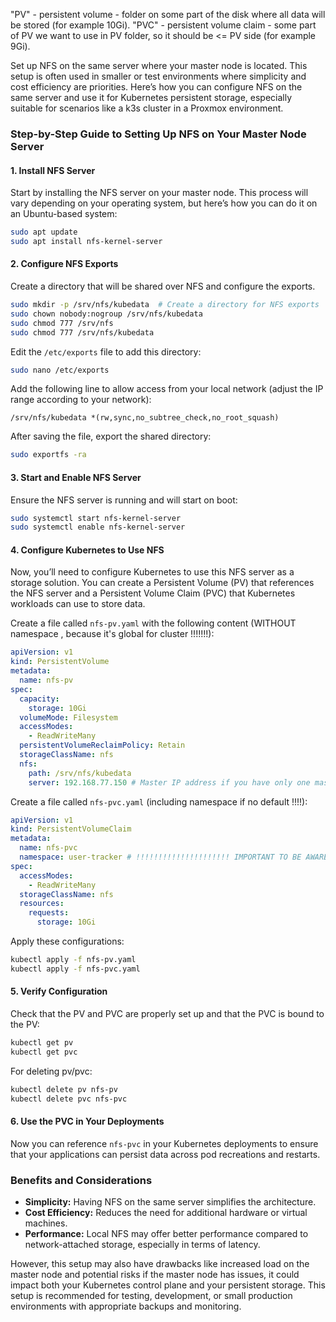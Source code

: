 "PV" - persistent volume - folder on some part of the disk where all data will be stored (for example 10Gi).
"PVC" - persistent volume claim - some part of PV we want to use in PV folder, so it should be <= PV side (for example 9Gi).

Set up NFS on the same server where your master node is located. This setup is often used in smaller or test environments where simplicity and cost efficiency are priorities. Here’s how you can configure NFS on the same server and use it for Kubernetes persistent storage, especially suitable for scenarios like a k3s cluster in a Proxmox environment.

### Step-by-Step Guide to Setting Up NFS on Your Master Node Server

#### 1. Install NFS Server

Start by installing the NFS server on your master node. This process will vary depending on your operating system, but here’s how you can do it on an Ubuntu-based system:

```bash
sudo apt update
sudo apt install nfs-kernel-server
```

#### 2. Configure NFS Exports

Create a directory that will be shared over NFS and configure the exports.

```bash
sudo mkdir -p /srv/nfs/kubedata  # Create a directory for NFS exports
sudo chown nobody:nogroup /srv/nfs/kubedata
sudo chmod 777 /srv/nfs
sudo chmod 777 /srv/nfs/kubedata
```

Edit the `/etc/exports` file to add this directory:

```bash
sudo nano /etc/exports
```

Add the following line to allow access from your local network (adjust the IP range according to your network):

```plaintext
/srv/nfs/kubedata *(rw,sync,no_subtree_check,no_root_squash)
```

After saving the file, export the shared directory:

```bash
sudo exportfs -ra
```

#### 3. Start and Enable NFS Server

Ensure the NFS server is running and will start on boot:

```bash
sudo systemctl start nfs-kernel-server
sudo systemctl enable nfs-kernel-server
```

#### 4. Configure Kubernetes to Use NFS

Now, you’ll need to configure Kubernetes to use this NFS server as a storage solution. You can create a Persistent Volume (PV) that references the NFS server and a Persistent Volume Claim (PVC) that Kubernetes workloads can use to store data.

Create a file called `nfs-pv.yaml` with the following content (WITHOUT namespace , because it's global for cluster !!!!!!!):

```yaml
apiVersion: v1
kind: PersistentVolume
metadata:
  name: nfs-pv
spec:
  capacity:
    storage: 10Gi
  volumeMode: Filesystem
  accessModes:
    - ReadWriteMany
  persistentVolumeReclaimPolicy: Retain
  storageClassName: nfs
  nfs:
    path: /srv/nfs/kubedata
    server: 192.168.77.150 # Master IP address if you have only one master , it two then ... =)
```

Create a file called `nfs-pvc.yaml` (including namespace if no default !!!!):

```yaml
apiVersion: v1
kind: PersistentVolumeClaim
metadata:
  name: nfs-pvc
  namespace: user-tracker # !!!!!!!!!!!!!!!!!!!!! IMPORTANT TO BE AWARE OF THAT !!!!!!!!!!!!
spec:
  accessModes:
    - ReadWriteMany
  storageClassName: nfs
  resources:
    requests:
      storage: 10Gi
```

Apply these configurations:

```bash
kubectl apply -f nfs-pv.yaml
kubectl apply -f nfs-pvc.yaml
```

#### 5. Verify Configuration

Check that the PV and PVC are properly set up and that the PVC is bound to the PV:

```bash
kubectl get pv
kubectl get pvc
```

For deleting pv/pvc:

```bash
kubectl delete pv nfs-pv
kubectl delete pvc nfs-pvc
```

#### 6. Use the PVC in Your Deployments

Now you can reference `nfs-pvc` in your Kubernetes deployments to ensure that your applications can persist data across pod recreations and restarts.

### Benefits and Considerations

- **Simplicity:** Having NFS on the same server simplifies the architecture.
- **Cost Efficiency:** Reduces the need for additional hardware or virtual machines.
- **Performance:** Local NFS may offer better performance compared to network-attached storage, especially in terms of latency.

However, this setup may also have drawbacks like increased load on the master node and potential risks if the master node has issues, it could impact both your Kubernetes control plane and your persistent storage. This setup is recommended for testing, development, or small production environments with appropriate backups and monitoring.
